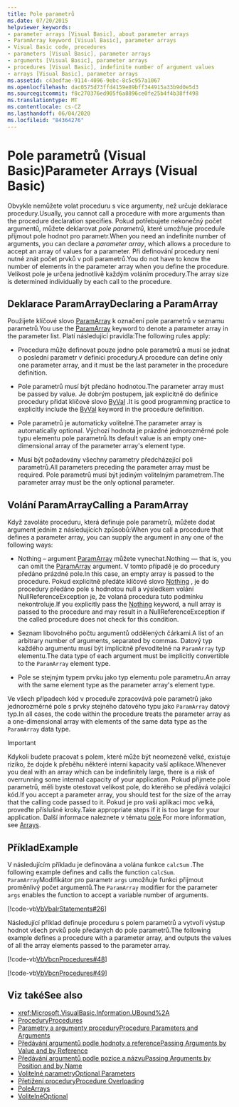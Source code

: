 ```yaml
---
title: Pole parametrů
ms.date: 07/20/2015
helpviewer_keywords:
- parameter arrays [Visual Basic], about parameter arrays
- ParamArray keyword [Visual Basic], parameter arrays
- Visual Basic code, procedures
- parameters [Visual Basic], parameter arrays
- arguments [Visual Basic], parameter arrays
- procedures [Visual Basic], indefinite number of argument values
- arrays [Visual Basic], parameter arrays
ms.assetid: c43edfae-9114-4096-9ebc-8c5c957a1067
ms.openlocfilehash: dac0575d73ffd4159e89bff344915a33b9d0e5d3
ms.sourcegitcommit: f8c270376ed905f6a8896ce0fe25b4f4b38ff498
ms.translationtype: MT
ms.contentlocale: cs-CZ
ms.lasthandoff: 06/04/2020
ms.locfileid: "84364276"
---
```

# <a name="parameter-arrays-visual-basic"></a><span data-ttu-id="0d478-102">Pole parametrů (Visual Basic)</span><span class="sxs-lookup"><span data-stu-id="0d478-102">Parameter Arrays (Visual Basic)</span></span>
<span data-ttu-id="0d478-103">Obvykle nemůžete volat proceduru s více argumenty, než určuje deklarace procedury.</span><span class="sxs-lookup"><span data-stu-id="0d478-103">Usually, you cannot call a procedure with more arguments than the procedure declaration specifies.</span></span> <span data-ttu-id="0d478-104">Pokud potřebujete nekonečný počet argumentů, můžete deklarovat *pole parametrů*, které umožňuje proceduře přijmout pole hodnot pro parametr.</span><span class="sxs-lookup"><span data-stu-id="0d478-104">When you need an indefinite number of arguments, you can declare a *parameter array*, which allows a procedure to accept an array of values for a parameter.</span></span> <span data-ttu-id="0d478-105">Při definování procedury není nutné znát počet prvků v poli parametrů.</span><span class="sxs-lookup"><span data-stu-id="0d478-105">You do not have to know the number of elements in the parameter array when you define the procedure.</span></span> <span data-ttu-id="0d478-106">Velikost pole je určena jednotlivě každým voláním procedury.</span><span class="sxs-lookup"><span data-stu-id="0d478-106">The array size is determined individually by each call to the procedure.</span></span>  
  
## <a name="declaring-a-paramarray"></a><span data-ttu-id="0d478-107">Deklarace ParamArray</span><span class="sxs-lookup"><span data-stu-id="0d478-107">Declaring a ParamArray</span></span>  
 <span data-ttu-id="0d478-108">Použijete klíčové slovo [ParamArray](../../../language-reference/modifiers/paramarray.md) k označení pole parametrů v seznamu parametrů.</span><span class="sxs-lookup"><span data-stu-id="0d478-108">You use the [ParamArray](../../../language-reference/modifiers/paramarray.md) keyword to denote a parameter array in the parameter list.</span></span> <span data-ttu-id="0d478-109">Platí následující pravidla:</span><span class="sxs-lookup"><span data-stu-id="0d478-109">The following rules apply:</span></span>  
  
- <span data-ttu-id="0d478-110">Procedura může definovat pouze jedno pole parametrů a musí se jednat o poslední parametr v definici procedury.</span><span class="sxs-lookup"><span data-stu-id="0d478-110">A procedure can define only one parameter array, and it must be the last parameter in the procedure definition.</span></span>  
  
- <span data-ttu-id="0d478-111">Pole parametrů musí být předáno hodnotou.</span><span class="sxs-lookup"><span data-stu-id="0d478-111">The parameter array must be passed by value.</span></span> <span data-ttu-id="0d478-112">Je dobrým postupem, jak explicitně do definice procedury přidat klíčové slovo [ByVal](../../../language-reference/modifiers/byval.md) .</span><span class="sxs-lookup"><span data-stu-id="0d478-112">It is good programming practice to explicitly include the [ByVal](../../../language-reference/modifiers/byval.md) keyword in the procedure definition.</span></span>  
  
- <span data-ttu-id="0d478-113">Pole parametrů je automaticky volitelné.</span><span class="sxs-lookup"><span data-stu-id="0d478-113">The parameter array is automatically optional.</span></span> <span data-ttu-id="0d478-114">Výchozí hodnota je prázdné jednorozměrné pole typu elementu pole parametrů.</span><span class="sxs-lookup"><span data-stu-id="0d478-114">Its default value is an empty one-dimensional array of the parameter array's element type.</span></span>  
  
- <span data-ttu-id="0d478-115">Musí být požadovány všechny parametry předcházející poli parametrů.</span><span class="sxs-lookup"><span data-stu-id="0d478-115">All parameters preceding the parameter array must be required.</span></span> <span data-ttu-id="0d478-116">Pole parametrů musí být jediným volitelným parametrem.</span><span class="sxs-lookup"><span data-stu-id="0d478-116">The parameter array must be the only optional parameter.</span></span>  
  
## <a name="calling-a-paramarray"></a><span data-ttu-id="0d478-117">Volání ParamArray</span><span class="sxs-lookup"><span data-stu-id="0d478-117">Calling a ParamArray</span></span>  
 <span data-ttu-id="0d478-118">Když zavoláte proceduru, která definuje pole parametrů, můžete dodat argument jedním z následujících způsobů:</span><span class="sxs-lookup"><span data-stu-id="0d478-118">When you call a procedure that defines a parameter array, you can supply the argument in any one of the following ways:</span></span>  
  
- <span data-ttu-id="0d478-119">Nothing – argument [ParamArray](../../../language-reference/modifiers/paramarray.md) můžete vynechat.</span><span class="sxs-lookup"><span data-stu-id="0d478-119">Nothing — that is, you can omit the [ParamArray](../../../language-reference/modifiers/paramarray.md) argument.</span></span> <span data-ttu-id="0d478-120">V tomto případě je do procedury předáno prázdné pole.</span><span class="sxs-lookup"><span data-stu-id="0d478-120">In this case, an empty array is passed to the procedure.</span></span> <span data-ttu-id="0d478-121">Pokud explicitně předáte klíčové slovo [Nothing](../../../language-reference/nothing.md) , je do procedury předáno pole s hodnotou null a výsledkem volání NullReferenceException je, že volaná procedura tuto podmínku nekontroluje.</span><span class="sxs-lookup"><span data-stu-id="0d478-121">If you explicitly pass the [Nothing](../../../language-reference/nothing.md) keyword, a null array is passed to the procedure and may result in a NullReferenceException if the called procedure does not check for this condition.</span></span>
  
- <span data-ttu-id="0d478-122">Seznam libovolného počtu argumentů oddělených čárkami.</span><span class="sxs-lookup"><span data-stu-id="0d478-122">A list of an arbitrary number of arguments, separated by commas.</span></span> <span data-ttu-id="0d478-123">Datový typ každého argumentu musí být implicitně převoditelné na `ParamArray` typ elementu.</span><span class="sxs-lookup"><span data-stu-id="0d478-123">The data type of each argument must be implicitly convertible to the `ParamArray` element type.</span></span>  
  
- <span data-ttu-id="0d478-124">Pole se stejným typem prvku jako typ elementu pole parametru.</span><span class="sxs-lookup"><span data-stu-id="0d478-124">An array with the same element type as the parameter array's element type.</span></span>  
  
 <span data-ttu-id="0d478-125">Ve všech případech kód v proceduře zpracovává pole parametrů jako jednorozměrné pole s prvky stejného datového typu jako `ParamArray` datový typ.</span><span class="sxs-lookup"><span data-stu-id="0d478-125">In all cases, the code within the procedure treats the parameter array as a one-dimensional array with elements of the same data type as the `ParamArray` data type.</span></span>  
  
> [!IMPORTANT]
> <span data-ttu-id="0d478-126">Kdykoli budete pracovat s polem, které může být neomezeně velké, existuje riziko, že dojde k přeběhu některé interní kapacity vaší aplikace.</span><span class="sxs-lookup"><span data-stu-id="0d478-126">Whenever you deal with an array which can be indefinitely large, there is a risk of overrunning some internal capacity of your application.</span></span> <span data-ttu-id="0d478-127">Pokud přijmete pole parametrů, měli byste otestovat velikost pole, do kterého se předává volající kód.</span><span class="sxs-lookup"><span data-stu-id="0d478-127">If you accept a parameter array, you should test for the size of the array that the calling code passed to it.</span></span> <span data-ttu-id="0d478-128">Pokud je pro vaši aplikaci moc velká, proveďte příslušné kroky.</span><span class="sxs-lookup"><span data-stu-id="0d478-128">Take appropriate steps if it is too large for your application.</span></span> <span data-ttu-id="0d478-129">Další informace naleznete v tématu [pole](../arrays/index.md).</span><span class="sxs-lookup"><span data-stu-id="0d478-129">For more information, see [Arrays](../arrays/index.md).</span></span>  
  
## <a name="example"></a><span data-ttu-id="0d478-130">Příklad</span><span class="sxs-lookup"><span data-stu-id="0d478-130">Example</span></span>  
 <span data-ttu-id="0d478-131">V následujícím příkladu je definována a volána funkce `calcSum` .</span><span class="sxs-lookup"><span data-stu-id="0d478-131">The following example defines and calls the function `calcSum`.</span></span> <span data-ttu-id="0d478-132">`ParamArray`Modifikátor pro parametr `args` umožňuje funkci přijmout proměnlivý počet argumentů.</span><span class="sxs-lookup"><span data-stu-id="0d478-132">The `ParamArray` modifier for the parameter `args` enables the function to accept a variable number of arguments.</span></span>  
  
 [!code-vb[VbVbalrStatements#26](~/samples/snippets/visualbasic/VS_Snippets_VBCSharp/VbVbalrStatements/VB/Class1.vb#26)]  
  
 <span data-ttu-id="0d478-133">Následující příklad definuje proceduru s polem parametrů a vytvoří výstup hodnot všech prvků pole předaných do pole parametrů.</span><span class="sxs-lookup"><span data-stu-id="0d478-133">The following example defines a procedure with a parameter array, and outputs the values of all the array elements passed to the parameter array.</span></span>  
  
 [!code-vb[VbVbcnProcedures#48](~/samples/snippets/visualbasic/VS_Snippets_VBCSharp/VbVbcnProcedures/VB/Class1.vb#48)]  
  
 [!code-vb[VbVbcnProcedures#49](~/samples/snippets/visualbasic/VS_Snippets_VBCSharp/VbVbcnProcedures/VB/Class1.vb#49)]  
  
## <a name="see-also"></a><span data-ttu-id="0d478-134">Viz také</span><span class="sxs-lookup"><span data-stu-id="0d478-134">See also</span></span>

- <xref:Microsoft.VisualBasic.Information.UBound%2A>
- [<span data-ttu-id="0d478-135">Procedury</span><span class="sxs-lookup"><span data-stu-id="0d478-135">Procedures</span></span>](./index.md)
- [<span data-ttu-id="0d478-136">Parametry a argumenty procedury</span><span class="sxs-lookup"><span data-stu-id="0d478-136">Procedure Parameters and Arguments</span></span>](./procedure-parameters-and-arguments.md)
- [<span data-ttu-id="0d478-137">Předávání argumentů podle hodnoty a reference</span><span class="sxs-lookup"><span data-stu-id="0d478-137">Passing Arguments by Value and by Reference</span></span>](./passing-arguments-by-value-and-by-reference.md)
- [<span data-ttu-id="0d478-138">Předávání argumentů podle pozice a názvu</span><span class="sxs-lookup"><span data-stu-id="0d478-138">Passing Arguments by Position and by Name</span></span>](./passing-arguments-by-position-and-by-name.md)
- [<span data-ttu-id="0d478-139">Volitelné parametry</span><span class="sxs-lookup"><span data-stu-id="0d478-139">Optional Parameters</span></span>](./optional-parameters.md)
- [<span data-ttu-id="0d478-140">Přetížení procedury</span><span class="sxs-lookup"><span data-stu-id="0d478-140">Procedure Overloading</span></span>](./procedure-overloading.md)
- [<span data-ttu-id="0d478-141">Pole</span><span class="sxs-lookup"><span data-stu-id="0d478-141">Arrays</span></span>](../arrays/index.md)
- [<span data-ttu-id="0d478-142">Volitelné</span><span class="sxs-lookup"><span data-stu-id="0d478-142">Optional</span></span>](../../../language-reference/modifiers/optional.md)
